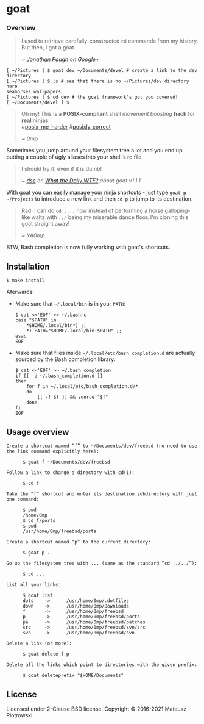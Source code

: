 # goat

### Overview

> I used to retrieve carefully-constructed `cd` commands from my history. 
> But then, I got a goat.
>
> _~&#32;[Jonathan Paugh][jpaugh] on [Google+]_

```console
[ ~/Pictures ] $ goat dev ~/Documents/devel # create a link to the dev directory
[ ~/Pictures ] $ ls # see that there is no ~/Pictures/dev directory here
seahorses wallpapers
[ ~/Pictures ] $ cd dev # the goat framework's got you covered!
[ ~/Documents/devel ] $
```

> Oh my! This is a **POSIX-compliant** shell _movement boosting_ **hack** for
> **real ninjas**.<br>
> #[posix\_me\_harder][posix_me_harder] #[posixly\_correct][posixly_correct]
>
> _~&#32;0mp_

Sometimes you jump around your filesystem tree a lot and you end up putting a
couple of ugly aliases into your shell's rc file.

> I should try it, even if it is dumb!
>
> _~&#32;[dse] on [What the Daily WTF?] about goat v1.1.1_

With goat you can easily manage your ninja shortcuts - just type `goat p
~/Projects` to introduce a new link and then `cd p` to jump to its destination.

> Rad! I can do `cd ....` now instead of performing a horse galloping-like
> waltz with `../` being my miserable dance floor. I'm cloning this goat
> straight away!
>
> _~&#32;YA0mp_

BTW, Bash completion is now fully working with goat's shortcuts.

## Installation

```console
$ make install
```

Aferwards:

- Make sure that `~/.local/bin` is in your `PATH`:

  ```console
  $ cat <<'EOF' >> ~/.bashrc
  case "$PATH" in
      *$HOME/.local/bin*) ;;
      *) PATH="$HOME/.local/bin:$PATH" ;;
  esac
  EOF
  ```

- Make sure that files inside `~/.local/etc/bash_completion.d` are actually
  sourced by the Bash completion library:

  ```console
  $ cat <<'EOF' >> ~/.bash_completion
  if [[ -d ~/.bash_completion.d ]]
  then
      for f in ~/.local/etc/bash_completion.d/*
      do
          [[ -f $f ]] && source "$f"
      done
  fi
  EOF
  ```

## Usage overview

```console
Create a shortcut named “f” to ~/Documents/dev/freebsd (no need to use
the link command explicitly here):

      $ goat f ~/Documents/dev/freebsd

Follow a link to change a directory with cd(1):

      $ cd f

Take the “f” shortcut and enter its destination subdirectory with just
one command:

      $ pwd
      /home/0mp
      $ cd f/ports
      $ pwd
      /usr/home/0mp/freebsd/ports

Create a shortcut named “p” to the current directory:

      $ goat p .

Go up the filesystem tree with ... (same as the standard “cd ../../”):

      $ cd ...

List all your links:

      $ goat list
      dots    ->      /usr/home/0mp/.dotfiles
      down    ->      /usr/home/0mp/Downloads
      f       ->      /usr/home/0mp/freebsd
      p       ->      /usr/home/0mp/freebsd/ports
      pa      ->      /usr/home/0mp/freebsd/patches
      src     ->      /usr/home/0mp/freebsd/svn/src
      svn     ->      /usr/home/0mp/freebsd/svn

Delete a link (or more):

      $ goat delete f p

Delete all the links which point to directories with the given prefix:

      $ goat deleteprefix "$HOME/Documents"
```

## License

Licensed under 2-Clause BSD license. Copyright &#169; 2016-2021 Mateusz Piotrowski

[posix_me_harder]: http://wiki.wlug.org.nz/POSIX_ME_HARDER
[posixly_correct]: http://wiki.wlug.org.nz/POSIXLY_CORRECT
[dse]: https://what.thedailywtf.com/user/dse
[What the Daily WTF?]: https://what.thedailywtf.com/topic/16122/quick-links-thread/2121
[Google+]: https://plus.google.com/113949504369826627206/posts/bqSfYTrQxLN
[jpaugh]: https://github.com/jpaugh

